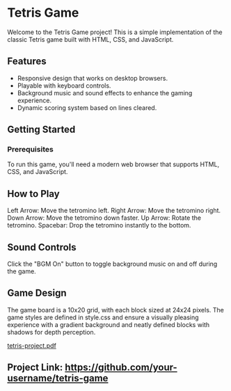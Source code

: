 # Tetris Game

Welcome to the Tetris Game project! This is a simple implementation of the classic Tetris game built with HTML, CSS, and JavaScript.

## Features

- Responsive design that works on desktop browsers.
- Playable with keyboard controls.
- Background music and sound effects to enhance the gaming experience.
- Dynamic scoring system based on lines cleared.

## Getting Started

### Prerequisites

To run this game, you'll need a modern web browser that supports HTML, CSS, and JavaScript.

## How to Play

Left Arrow: Move the tetromino left.
Right Arrow: Move the tetromino right.
Down Arrow: Move the tetromino down faster.
Up Arrow: Rotate the tetromino.
Spacebar: Drop the tetromino instantly to the bottom.

## Sound Controls
Click the "BGM On" button to toggle background music on and off during the game.

## Game Design

The game board is a 10x20 grid, with each block sized at 24x24 pixels. 
The game styles are defined in style.css and ensure a visually pleasing experience with 
a gradient background and neatly defined blocks with shadows for depth perception.

[tetris-project.pdf](https://github.com/user-attachments/files/16258139/tetris-project.pdf)


## Project Link: https://github.com/your-username/tetris-game
